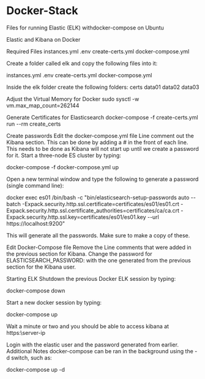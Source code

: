 # Docker-Stack
Files for running Elastic (ELK) withdocker-compose on Ubuntu


Elastic and Kibana on Docker

Required Files
instances.yml
.env
create-certs.yml
docker-compose.yml
  
Create a folder called elk and copy the following files into it:

instances.yml
.env
create-certs.yml
docker-compose.yml

Inside the elk folder create the following folders:
certs
data01
data02
data03
 
 
Adjust the Virtual Memory for Docker
sudo sysctl -w vm.max_map_count=262144
 
Generate Certificates for Elasticsearch
docker-compose -f create-certs.yml run --rm create_certs
 
Create passwords
Edit the docker-compose.yml file
Line comment out the Kibana section.  This can be done by adding a # in the front of each line.
This needs to be done as Kibana will not start up until we create a password for it.
Start a three-node ES cluster by typing:
 
docker-compose -f docker-compose.yml up
 
Open a new terminal window and type the following to generate a password (single command line):
 
docker exec es01 /bin/bash -c "bin/elasticsearch-setup-passwords auto --batch -Expack.security.http.ssl.certificate=certificates/es01/es01.crt -Expack.security.http.ssl.certificate_authorities=certificates/ca/ca.crt -Expack.security.http.ssl.key=certificates/es01/es01.key --url https://localhost:9200"
 
This will generate all the passwords.  Make sure to make a copy of these.  
 
Edit Docker-Compose file
Remove the Line comments that were added in the previous section for Kibana.
Change the password for ELASTICSEARCH_PASSWORD:  with the one generated from the previous section for the Kibana user.
 
Starting ELK
Shutdown the previous Docker ELK session by typing:
 
docker-compose down
 
Start a new docker session by typing:
 
docker-compose up
 
Wait a minute or two and you should be able to access kibana at https:\\server-ip
 
Login with the elastic user and the password generated from earlier.
Additional Notes
docker-compose can be ran in the background using the -d switch, such as:
 
docker-compose up -d
